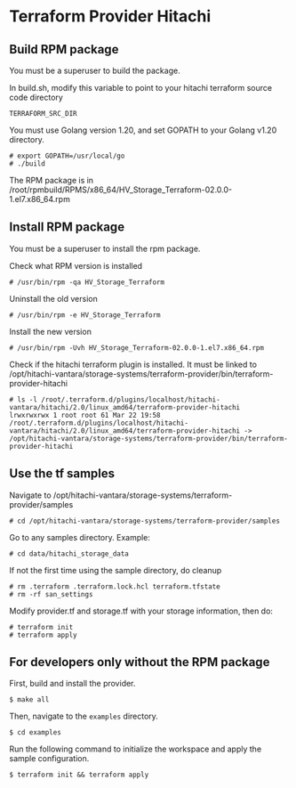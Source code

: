 # Terraform Provider Hitachi

## Build RPM package
You must be a superuser to build the package.

In build.sh, modify this variable to point to your hitachi terraform source code directory

    TERRAFORM_SRC_DIR

You must use Golang version 1.20, and set GOPATH to your Golang v1.20 directory.
```
# export GOPATH=/usr/local/go
# ./build
```

The RPM package is in /root/rpmbuild/RPMS/x86_64/HV_Storage_Terraform-02.0.0-1.el7.x86_64.rpm


## Install RPM package
You must be a superuser to install the rpm package.

Check what RPM version is installed

```
# /usr/bin/rpm -qa HV_Storage_Terraform
```

Uninstall the old version

```
# /usr/bin/rpm -e HV_Storage_Terraform
```

Install the new version

```
# /usr/bin/rpm -Uvh HV_Storage_Terraform-02.0.0-1.el7.x86_64.rpm
```

Check if the hitachi terraform plugin is installed. It must be linked to /opt/hitachi-vantara/storage-systems/terraform-provider/bin/terraform-provider-hitachi

```
# ls -l /root/.terraform.d/plugins/localhost/hitachi-vantara/hitachi/2.0/linux_amd64/terraform-provider-hitachi 
lrwxrwxrwx 1 root root 61 Mar 22 19:58 /root/.terraform.d/plugins/localhost/hitachi-vantara/hitachi/2.0/linux_amd64/terraform-provider-hitachi -> /opt/hitachi-vantara/storage-systems/terraform-provider/bin/terraform-provider-hitachi
```

## Use the tf samples
Navigate to /opt/hitachi-vantara/storage-systems/terraform-provider/samples

```
# cd /opt/hitachi-vantara/storage-systems/terraform-provider/samples
```

Go to any samples directory. Example:

```
# cd data/hitachi_storage_data
```

If not the first time using the sample directory, do cleanup

```
# rm .terraform .terraform.lock.hcl terraform.tfstate
# rm -rf san_settings
```

Modify provider.tf and storage.tf with your storage information, then do:

```
# terraform init
# terraform apply
```


## For developers only without the RPM package

First, build and install the provider.

```shell
$ make all
```

Then, navigate to the `examples` directory. 

```shell
$ cd examples
```

Run the following command to initialize the workspace and apply the sample configuration.

```shell
$ terraform init && terraform apply
```